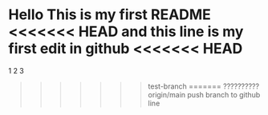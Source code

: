 Hello 
This is my first README
<<<<<<< HEAD
and this line is my first edit in github
<<<<<<< HEAD
=======
1
2
3

>>>>>>> test-branch
=======
??????????
>>>>>>> origin/main
push branch to github line

